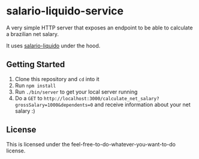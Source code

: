 # salario-liquido-service
A very simple HTTP server that exposes an endpoint to be able to calculate a brazilian net salary.

It uses [salario-liquido](https://github.com/nicholaspufal/salario-liquido) under the hood.

## Getting Started

1. Clone this repository and `cd` into it
2. Run `npm install`
3. Run `./bin/server` to get your local server running
4. Do a `GET` to `http://localhost:3000/calculate_net_salary?grossSalary=1000&dependents=0` and receive information about your net salary :)

## License
This is licensed under the feel-free-to-do-whatever-you-want-to-do license.
